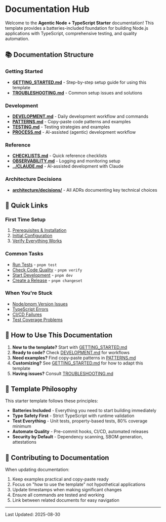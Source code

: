 # Documentation Hub

Welcome to the **Agentic Node + TypeScript Starter** documentation! This template provides a batteries-included foundation for building Node.js applications with TypeScript, comprehensive testing, and quality automation.

## 📚 Documentation Structure

### Getting Started

- **[GETTING_STARTED.md](./GETTING_STARTED.md)** - Step-by-step setup guide for using this template
- **[TROUBLESHOOTING.md](./TROUBLESHOOTING.md)** - Common setup issues and solutions

### Development

- **[DEVELOPMENT.md](./DEVELOPMENT.md)** - Daily development workflow and commands
- **[PATTERNS.md](./PATTERNS.md)** - Copy-paste code patterns and examples
- **[TESTING.md](./TESTING.md)** - Testing strategies and examples
- **[PROCESS.md](./PROCESS.md)** - AI-assisted (agentic) development workflow

### Reference

- **[CHECKLISTS.md](./CHECKLISTS.md)** - Quick reference checklists
- **[OBSERVABILITY.md](./OBSERVABILITY.md)** - Logging and monitoring setup
- **[../CLAUDE.md](../CLAUDE.md)** - AI-assisted development with Claude

### Architecture Decisions

- **[architecture/decisions/](./architecture/decisions/)** - All ADRs documenting key technical choices

## 🚀 Quick Links

### First Time Setup

1. [Prerequisites & Installation](./GETTING_STARTED.md#prerequisites)
2. [Initial Configuration](./GETTING_STARTED.md#initial-setup)
3. [Verify Everything Works](./GETTING_STARTED.md#verification)

### Common Tasks

- [Run Tests](./DEVELOPMENT.md#testing) - `pnpm test`
- [Check Code Quality](./DEVELOPMENT.md#quick-quality-checks) - `pnpm verify`
- [Start Development](./DEVELOPMENT.md#starting-development) - `pnpm dev`
- [Create a Release](./DEVELOPMENT.md#releases) - `pnpm changeset`

### When You're Stuck

- [Node/pnpm Version Issues](./TROUBLESHOOTING.md#version-and-environment-issues)
- [TypeScript Errors](./TROUBLESHOOTING.md#typescript-and-module-issues)
- [CI/CD Failures](./TROUBLESHOOTING.md#cicd-failures)
- [Test Coverage Problems](./TROUBLESHOOTING.md#testing-issues)

## 📖 How to Use This Documentation

1. **New to the template?** Start with [GETTING_STARTED.md](./GETTING_STARTED.md)
2. **Ready to code?** Check [DEVELOPMENT.md](./DEVELOPMENT.md) for workflows
3. **Need examples?** Find copy-paste patterns in [PATTERNS.md](./PATTERNS.md)
4. **Customizing?** See [GETTING_STARTED.md](./GETTING_STARTED.md) for how to adapt this template
5. **Having issues?** Consult [TROUBLESHOOTING.md](./TROUBLESHOOTING.md)

## 🎯 Template Philosophy

This starter template follows these principles:

- **Batteries Included** - Everything you need to start building immediately
- **Type Safety First** - Strict TypeScript with runtime validation
- **Test Everything** - Unit tests, property-based tests, 80% coverage minimum
- **Automate Quality** - Pre-commit hooks, CI/CD, automated releases
- **Security by Default** - Dependency scanning, SBOM generation, attestations

## 📝 Contributing to Documentation

When updating documentation:

1. Keep examples practical and copy-paste ready
2. Focus on "how to use the template" not hypothetical applications
3. Update timestamps when making significant changes
4. Ensure all commands are tested and working
5. Link between related documents for easy navigation

---

Last Updated: 2025-08-30
